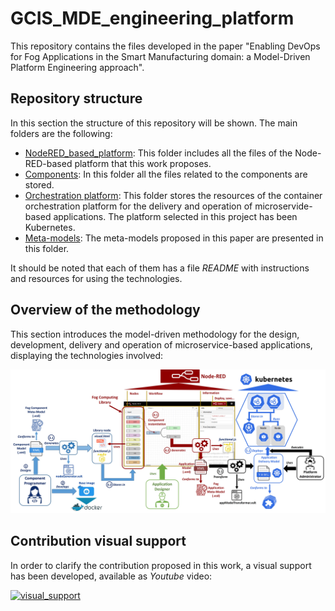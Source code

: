 # GCIS_MDE_engineering_platform

This repository contains the files developed in the paper "Enabling DevOps for Fog Applications in the Smart Manufacturing domain: a Model-Driven Platform Engineering approach".

## Repository structure

In this section the structure of this repository will be shown. The main folders are the following:

- [NodeRED_based_platform](https://github.com/ekhurtado/GCIS_MDE_methodology/tree/main/NodeRED_based_platform): This folder includes all the files of the Node-RED-based platform that this work proposes.
- [Components](https://github.com/ekhurtado/GCIS_MDE_methodology/tree/main/Components): In this folder all the files related to the components are stored. 
- [Orchestration platform](https://github.com/ekhurtado/GCIS_MDE_methodology/tree/main/Orchestration_platform): This folder stores the resources of the container orchestration platform for the delivery and operation of microservide-based applications. The platform selected in this project has been Kubernetes.
- [Meta-models](https://github.com/ekhurtado/GCIS_MDE_methodology/tree/main/Meta_models): The meta-models proposed in this paper are presented in this folder.

It should be noted that each of them has a file _README_ with instructions and resources for using the technologies.

## Overview of the methodology

This section introduces the model-driven methodology for the design, development, delivery and operation of microservice-based applications, displaying the technologies involved:

![Overview_methodology_technologies](Figures/Overview_methodology_technologies.jpg)

## Contribution visual support

In order to clarify the contribution proposed in this work, a visual support has been developed, available as _Youtube_ video:

[![visual_support](https://img.youtube.com/vi/ToKwxUhuiRE/0.jpg)](https://www.youtube.com/playlist?list=PLs6bFF_iqW3G8AiVVMPi-SpupCvgmYsyB "Visual support for GCIS research group contribution")
